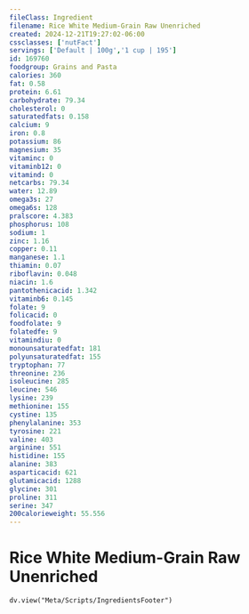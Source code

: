 ```yaml
---
fileClass: Ingredient
filename: Rice White Medium-Grain Raw Unenriched
created: 2024-12-21T19:27:02-06:00
cssclasses: ['nutFact']
servings: ['Default | 100g','1 cup | 195']
id: 169760
foodgroup: Grains and Pasta
calories: 360
fat: 0.58
protein: 6.61
carbohydrate: 79.34
cholesterol: 0
saturatedfats: 0.158
calcium: 9
iron: 0.8
potassium: 86
magnesium: 35
vitaminc: 0
vitaminb12: 0
vitamind: 0
netcarbs: 79.34
water: 12.89
omega3s: 27
omega6s: 128
pralscore: 4.383
phosphorus: 108
sodium: 1
zinc: 1.16
copper: 0.11
manganese: 1.1
thiamin: 0.07
riboflavin: 0.048
niacin: 1.6
pantothenicacid: 1.342
vitaminb6: 0.145
folate: 9
folicacid: 0
foodfolate: 9
folatedfe: 9
vitamindiu: 0
monounsaturatedfat: 181
polyunsaturatedfat: 155
tryptophan: 77
threonine: 236
isoleucine: 285
leucine: 546
lysine: 239
methionine: 155
cystine: 135
phenylalanine: 353
tyrosine: 221
valine: 403
arginine: 551
histidine: 155
alanine: 383
asparticacid: 621
glutamicacid: 1288
glycine: 301
proline: 311
serine: 347
200calorieweight: 55.556
---
```


# Rice White Medium-Grain Raw Unenriched

```dataviewjs
dv.view("Meta/Scripts/IngredientsFooter")
```